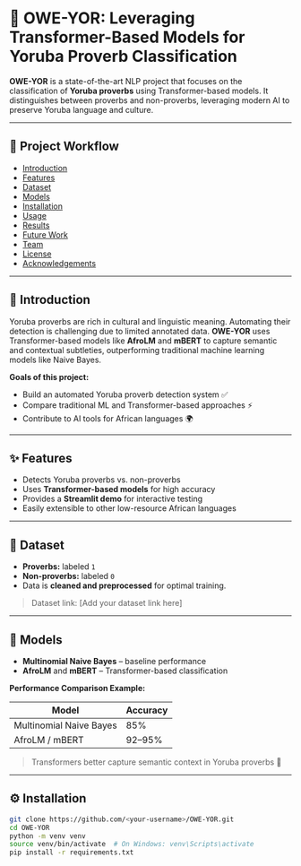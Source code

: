 # 🌟 OWE-YOR: Leveraging Transformer-Based Models for Yoruba Proverb Classification

**OWE-YOR** is a state-of-the-art NLP project that focuses on the classification of **Yoruba proverbs** using Transformer-based models. It distinguishes between proverbs and non-proverbs, leveraging modern AI to preserve Yoruba language and culture.  

---

## 🚀 Project Workflow

- [Introduction](#introduction)  
- [Features](#features)  
- [Dataset](#dataset)  
- [Models](#models)  
- [Installation](#installation)  
- [Usage](#usage)  
- [Results](#results)  
- [Future Work](#future-work)  
- [Team](#team)  
- [License](#license)  
- [Acknowledgements](#acknowledgements)  

---

## 📝 Introduction

Yoruba proverbs are rich in cultural and linguistic meaning. Automating their detection is challenging due to limited annotated data. **OWE-YOR** uses Transformer-based models like **AfroLM** and **mBERT** to capture semantic and contextual subtleties, outperforming traditional machine learning models like Naive Bayes.  

**Goals of this project:**  
- Build an automated Yoruba proverb detection system ✅  
- Compare traditional ML and Transformer-based approaches ⚡  
- Contribute to AI tools for African languages 🌍  

---

## ✨ Features

- Detects Yoruba proverbs vs. non-proverbs  
- Uses **Transformer-based models** for high accuracy  
- Provides a **Streamlit demo** for interactive testing  
- Easily extensible to other low-resource African languages  

---

## 📂 Dataset

- **Proverbs:** labeled `1`  
- **Non-proverbs:** labeled `0`  
- Data is **cleaned and preprocessed** for optimal training.  

> Dataset link: [Add your dataset link here]  

---

## 🤖 Models

- **Multinomial Naive Bayes** – baseline performance  
- **AfroLM** and **mBERT** – Transformer-based classification  

**Performance Comparison Example:**  

| Model                   | Accuracy |
|-------------------------|---------|
| Multinomial Naive Bayes | 85%     |
| AfroLM / mBERT          | 92–95%  |

> Transformers better capture semantic context in Yoruba proverbs 🌟  

---

## ⚙️ Installation

```bash
git clone https://github.com/<your-username>/OWE-YOR.git
cd OWE-YOR
python -m venv venv
source venv/bin/activate  # On Windows: venv\Scripts\activate
pip install -r requirements.txt


